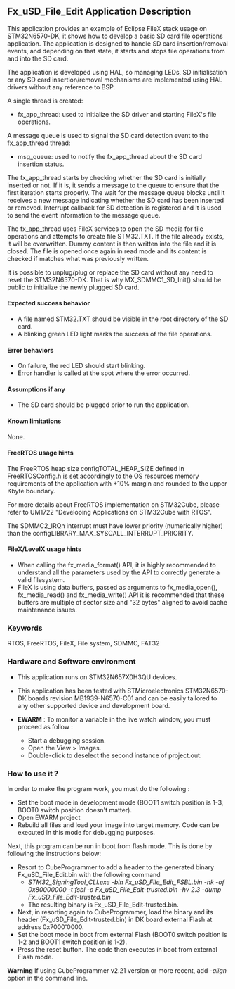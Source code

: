 
## <b>Fx_uSD_File_Edit Application Description</b>

This application provides an example of Eclipse FileX stack usage on STM32N6570-DK, it shows how to develop a basic SD card file
operations application. The application is designed to handle SD card insertion/removal events, and depending on that state, it starts
and stops file operations from and into the SD card.

The application is developed using HAL, so managing LEDs, SD initialisation or any SD card insertion/removal mechanisms are implemented using HAL drivers without any reference to BSP.

A single thread is created:

  - fx_app_thread: used to initialize the SD driver and starting FileX's file operations.

A message queue is used to signal the SD card detection event to the fx_app_thread thread:

  - msg_queue: used to notify the fx_app_thread about the SD card insertion status.

The fx_app_thread starts by checking whether the SD card is initially inserted or not. If it is, it sends a message to the queue to ensure
that the first iteration starts properly. The wait for the message queue blocks until it receives a new message indicating whether the SD card has been inserted
or removed. Interrupt callback for SD detection is registered and it is used to send the event information to the message queue.

The fx_app_thread uses FileX services to open the SD media for file operations and attempts to create file STM32.TXT. If the file already exists,
it will be overwritten. Dummy content is then written into the file and it is closed. The file is opened once again in read mode and its content
is checked if matches what was previously written.

It is possible to unplug/plug or replace the SD card without any need to reset the STM32N6570-DK.
That is why MX_SDMMC1_SD_Init() should be public to initialize the newly plugged SD card.

#### <b>Expected success behavior</b>

- A file named STM32.TXT should be visible in the root directory of the SD card.
- A blinking green LED light marks the success of the file operations.

#### <b>Error behaviors</b>

- On failure, the red LED should start blinking.
- Error handler is called at the spot where the error occurred.

#### <b>Assumptions if any</b>

- The SD card should be plugged prior to run the application.

#### <b>Known limitations</b>

None.

#### <b>FreeRTOS usage hints</b>

 The FreeRTOS heap size configTOTAL_HEAP_SIZE defined in FreeRTOSConfig.h is set accordingly to the
OS resources memory requirements of the application with +10% margin and rounded to the upper Kbyte boundary.

For more details about FreeRTOS implementation on STM32Cube, please refer to UM1722 "Developing Applications
on STM32Cube with RTOS".

The SDMMC2_IRQn interrupt must have lower priority (numerically higher) than the configLIBRARY_MAX_SYSCALL_INTERRUPT_PRIORITY.

#### <b>FileX/LevelX usage hints</b>

- When calling the fx_media_format() API, it is highly recommended to understand all the parameters used by the API to correctly generate a valid filesystem.
- FileX is using data buffers, passed as arguments to fx_media_open(), fx_media_read() and fx_media_write() API it is recommended that these buffers are multiple of sector size and "32 bytes" aligned to avoid cache maintenance issues.

### <b>Keywords</b>

RTOS, FreeRTOS, FileX, File system, SDMMC, FAT32

### <b>Hardware and Software environment</b>

  - This application runs on STM32N657X0H3QU devices.
  - This application has been tested with STMicroelectronics STM32N6570-DK boards revision MB1939-N6570-C01 and can be easily tailored to any other supported device and development board.

  - **EWARM** : To monitor a variable in the live watch window, you must proceed as follow :
    - Start a debugging session.
    - Open the View > Images.
    - Double-click to deselect the second instance of project.out.

### <b>How to use it ?</b>


In order to make the program work, you must do the following :

 - Set the boot mode in development mode (BOOT1 switch position is 1-3, BOOT0 switch position doesn't matter).
 - Open EWARM project
 - Rebuild all files and load your image into target memory. Code can be executed in this mode for debugging purposes.

 Next, this program can be run in boot from flash mode. This is done by following the instructions below:

 - Resort to CubeProgrammer to add a header to the generated binary Fx_uSD_File_Edit.bin with the following command
   - *STM32_SigningTool_CLI.exe -bin Fx_uSD_File_Edit_FSBL.bin -nk -of 0x80000000 -t fsbl -o Fx_uSD_File_Edit-trusted.bin -hv 2.3 -dump Fx_uSD_File_Edit-trusted.bin*
   - The resulting binary is Fx_uSD_File_Edit-trusted.bin.
 - Next, in resorting again to CubeProgrammer, load the binary and its header (Fx_uSD_File_Edit-trusted.bin) in DK board external Flash at address 0x7000'0000.
 - Set the boot mode in boot from external Flash (BOOT0 switch position is 1-2 and BOOT1 switch position is 1-2).
 - Press the reset button. The code then executes in boot from external Flash mode.


**Warning** If using CubeProgrammer v2.21 version or more recent, add *-align* option in the command line.
